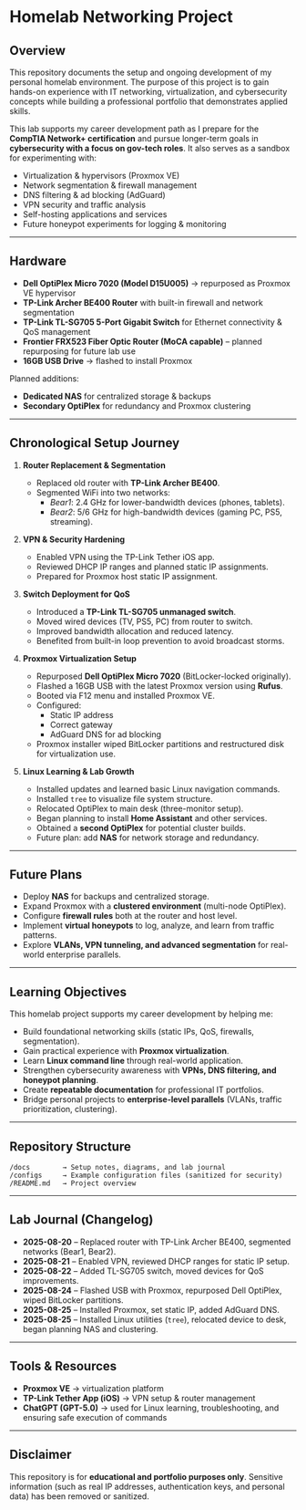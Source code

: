 # Homelab Networking Project

## Overview  
This repository documents the setup and ongoing development of my personal homelab environment. The purpose of this project is to gain hands-on experience with IT networking, virtualization, and cybersecurity concepts while building a professional portfolio that demonstrates applied skills.  

This lab supports my career development path as I prepare for the **CompTIA Network+ certification** and pursue longer-term goals in **cybersecurity with a focus on gov-tech roles**. It also serves as a sandbox for experimenting with:  
- Virtualization & hypervisors (Proxmox VE)  
- Network segmentation & firewall management  
- DNS filtering & ad blocking (AdGuard)  
- VPN security and traffic analysis  
- Self-hosting applications and services  
- Future honeypot experiments for logging & monitoring  

---

## Hardware  

- **Dell OptiPlex Micro 7020 (Model D15U005)** → repurposed as Proxmox VE hypervisor  
- **TP-Link Archer BE400 Router** with built-in firewall and network segmentation  
- **TP-Link TL-SG705 5-Port Gigabit Switch** for Ethernet connectivity & QoS management  
- **Frontier FRX523 Fiber Optic Router (MoCA capable)** – planned repurposing for future lab use  
- **16GB USB Drive** → flashed to install Proxmox  

Planned additions:  
- **Dedicated NAS** for centralized storage & backups  
- **Secondary OptiPlex** for redundancy and Proxmox clustering  

---

## Chronological Setup Journey  

1. **Router Replacement & Segmentation**  
   - Replaced old router with **TP-Link Archer BE400**.  
   - Segmented WiFi into two networks:  
     - *Bear1*: 2.4 GHz for lower-bandwidth devices (phones, tablets).  
     - *Bear2*: 5/6 GHz for high-bandwidth devices (gaming PC, PS5, streaming).  

2. **VPN & Security Hardening**  
   - Enabled VPN using the TP-Link Tether iOS app.  
   - Reviewed DHCP IP ranges and planned static IP assignments.  
   - Prepared for Proxmox host static IP assignment.  

3. **Switch Deployment for QoS**  
   - Introduced a **TP-Link TL-SG705 unmanaged switch**.  
   - Moved wired devices (TV, PS5, PC) from router to switch.  
   - Improved bandwidth allocation and reduced latency.  
   - Benefited from built-in loop prevention to avoid broadcast storms.  

4. **Proxmox Virtualization Setup**  
   - Repurposed **Dell OptiPlex Micro 7020** (BitLocker-locked originally).  
   - Flashed a 16GB USB with the latest Proxmox version using **Rufus**.  
   - Booted via F12 menu and installed Proxmox VE.  
   - Configured:  
     - Static IP address  
     - Correct gateway  
     - AdGuard DNS for ad blocking  
   - Proxmox installer wiped BitLocker partitions and restructured disk for virtualization use.  

5. **Linux Learning & Lab Growth**  
   - Installed updates and learned basic Linux navigation commands.  
   - Installed `tree` to visualize file system structure.  
   - Relocated OptiPlex to main desk (three-monitor setup).  
   - Began planning to install **Home Assistant** and other services.  
   - Obtained a **second OptiPlex** for potential cluster builds.  
   - Future plan: add **NAS** for network storage and redundancy.  

---

## Future Plans  

- Deploy **NAS** for backups and centralized storage.  
- Expand Proxmox with a **clustered environment** (multi-node OptiPlex).  
- Configure **firewall rules** both at the router and host level.  
- Implement **virtual honeypots** to log, analyze, and learn from traffic patterns.  
- Explore **VLANs, VPN tunneling, and advanced segmentation** for real-world enterprise parallels.  

---

## Learning Objectives  

This homelab project supports my career development by helping me:  
- Build foundational networking skills (static IPs, QoS, firewalls, segmentation).  
- Gain practical experience with **Proxmox virtualization**.  
- Learn **Linux command line** through real-world application.  
- Strengthen cybersecurity awareness with **VPNs, DNS filtering, and honeypot planning**.  
- Create **repeatable documentation** for professional IT portfolios.  
- Bridge personal projects to **enterprise-level parallels** (VLANs, traffic prioritization, clustering).  

---

## Repository Structure  

```
/docs        → Setup notes, diagrams, and lab journal
/configs     → Example configuration files (sanitized for security)
/README.md   → Project overview
```

---

## Lab Journal (Changelog)  

- **2025-08-20** – Replaced router with TP-Link Archer BE400, segmented networks (Bear1, Bear2).  
- **2025-08-21** – Enabled VPN, reviewed DHCP ranges for static IP setup.  
- **2025-08-22** – Added TL-SG705 switch, moved devices for QoS improvements.  
- **2025-08-24** – Flashed USB with Proxmox, repurposed Dell OptiPlex, wiped BitLocker partitions.  
- **2025-08-25** – Installed Proxmox, set static IP, added AdGuard DNS.  
- **2025-08-25** – Installed Linux utilities (`tree`), relocated device to desk, began planning NAS and clustering.  

---

## Tools & Resources  

- **Proxmox VE** → virtualization platform  
- **TP-Link Tether App (iOS)** → VPN setup & router management  
- **ChatGPT (GPT-5.0)** → used for Linux learning, troubleshooting, and ensuring safe execution of commands  

---

## Disclaimer  
This repository is for **educational and portfolio purposes only**. Sensitive information (such as real IP addresses, authentication keys, and personal data) has been removed or sanitized.  
